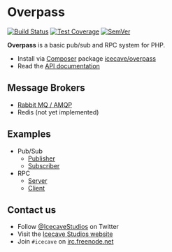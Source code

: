 # Overpass

[![Build Status]](https://travis-ci.org/IcecaveStudios/overpass)
[![Test Coverage]](https://coveralls.io/r/IcecaveStudios/overpass?branch=develop)
[![SemVer]](http://semver.org)

**Overpass** is a basic pub/sub and RPC system for PHP.

* Install via [Composer](http://getcomposer.org) package [icecave/overpass](https://packagist.org/packages/icecave/overpass)
* Read the [API documentation](http://icecavestudios.github.io/overpass/artifacts/documentation/api/)

## Message Brokers

* [Rabbit MQ / AMQP](src/Amqp)
* Redis (not yet implemented)

## Examples

* Pub/Sub
  * [Publisher](examples/pubsub-publisher)
  * [Subscriber](examples/pubsub-subscriber)
* RPC
  * [Server](examples/rpc-server)
  * [Client](examples/rpc-client)

## Contact us

* Follow [@IcecaveStudios](https://twitter.com/IcecaveStudios) on Twitter
* Visit the [Icecave Studios website](http://icecave.com.au)
* Join `#icecave` on [irc.freenode.net](http://webchat.freenode.net?channels=icecave)

<!-- references -->
[Build Status]: http://img.shields.io/travis/IcecaveStudios/overpass/develop.svg?style=flat-square
[Test Coverage]: http://img.shields.io/coveralls/IcecaveStudios/overpass/develop.svg?style=flat-square
[SemVer]: http://img.shields.io/:semver-2.0.2-green.svg?style=flat-square
